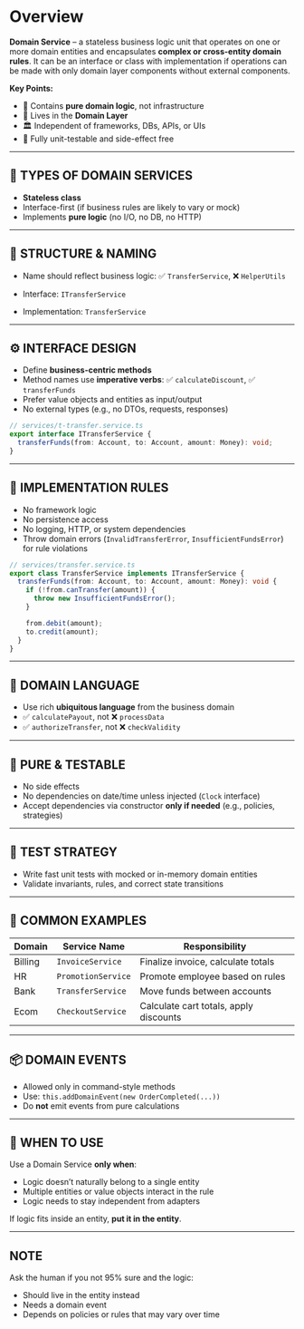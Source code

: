 # Overview

**Domain Service** – a stateless business logic unit that operates on one or more domain entities and encapsulates **complex or cross-entity domain rules**. It can be an interface or class with implementation if operations can be made with only domain layer components without external components.

**Key Points:**

- 🧠 Contains **pure domain logic**, not infrastructure
- 🧩 Lives in the **Domain Layer**
- 🏛️ Independent of frameworks, DBs, APIs, or UIs
- 🧪 Fully unit-testable and side-effect free

---

## 🧰 TYPES OF DOMAIN SERVICES

- **Stateless class**
- Interface-first (if business rules are likely to vary or mock)
- Implements **pure logic** (no I/O, no DB, no HTTP)

---

## 📐 STRUCTURE & NAMING

- Name should reflect business logic:
  ✅ `TransferService`, ❌ `HelperUtils`

- Interface: `ITransferService`

- Implementation: `TransferService`

---

## ⚙️ INTERFACE DESIGN

- Define **business-centric methods**
- Method names use **imperative verbs**:
  ✅ `calculateDiscount`, ✅ `transferFunds`
- Prefer value objects and entities as input/output
- No external types (e.g., no DTOs, requests, responses)

```ts
// services/t-transfer.service.ts
export interface ITransferService {
  transferFunds(from: Account, to: Account, amount: Money): void;
}
```

---

## 🧪 IMPLEMENTATION RULES

- No framework logic
- No persistence access
- No logging, HTTP, or system dependencies
- Throw domain errors (`InvalidTransferError`, `InsufficientFundsError`) for rule violations

```ts
// services/transfer.service.ts
export class TransferService implements ITransferService {
  transferFunds(from: Account, to: Account, amount: Money): void {
    if (!from.canTransfer(amount)) {
      throw new InsufficientFundsError();
    }

    from.debit(amount);
    to.credit(amount);
  }
}
```

---

## 🧠 DOMAIN LANGUAGE

- Use rich **ubiquitous language** from the business domain
- ✅ `calculatePayout`, not ❌ `processData`
- ✅ `authorizeTransfer`, not ❌ `checkValidity`

---

## 🔄 PURE & TESTABLE

- No side effects
- No dependencies on date/time unless injected (`Clock` interface)
- Accept dependencies via constructor **only if needed** (e.g., policies, strategies)

---

## 🧪 TEST STRATEGY

- Write fast unit tests with mocked or in-memory domain entities
- Validate invariants, rules, and correct state transitions

---

## 📎 COMMON EXAMPLES

| Domain  | Service Name       | Responsibility                         |
| ------- | ------------------ | -------------------------------------- |
| Billing | `InvoiceService`   | Finalize invoice, calculate totals     |
| HR      | `PromotionService` | Promote employee based on rules        |
| Bank    | `TransferService`  | Move funds between accounts            |
| Ecom    | `CheckoutService`  | Calculate cart totals, apply discounts |

---

## 📦 DOMAIN EVENTS

- Allowed only in command-style methods
- Use: `this.addDomainEvent(new OrderCompleted(...))`
- Do **not** emit events from pure calculations

---

## 🧭 WHEN TO USE

Use a Domain Service **only when**:

- Logic doesn’t naturally belong to a single entity
- Multiple entities or value objects interact in the rule
- Logic needs to stay independent from adapters

If logic fits inside an entity, **put it in the entity**.

---

## NOTE

Ask the human if you not 95% sure and the logic:

- Should live in the entity instead
- Needs a domain event
- Depends on policies or rules that may vary over time

